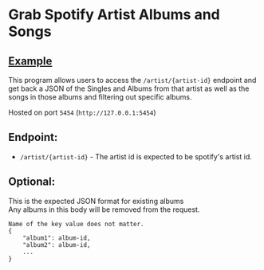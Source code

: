 # Grab Spotify Artist Albums and Songs

## [Example](http://mujykun.pythonanywhere.com/artist/7n2Ycct7Beij7Dj7meI4X0)

This program allows users to access the `/artist/{artist-id}` endpoint and get back a JSON of the Singles and Albums
from that artist as well as the songs in those albums and filtering out specific albums.
  
Hosted on port `5454` (``http://127.0.0.1:5454``)

## Endpoint:
- `/artist/{artist-id}` - The artist id is expected to be spotify's artist id.

## Optional:

This is the expected JSON format for existing albums  
Any albums in this body will be removed from the request.
```
Name of the key value does not matter.
{
    "album1": album-id,
    "album2": album-id,
    ...
}
```
